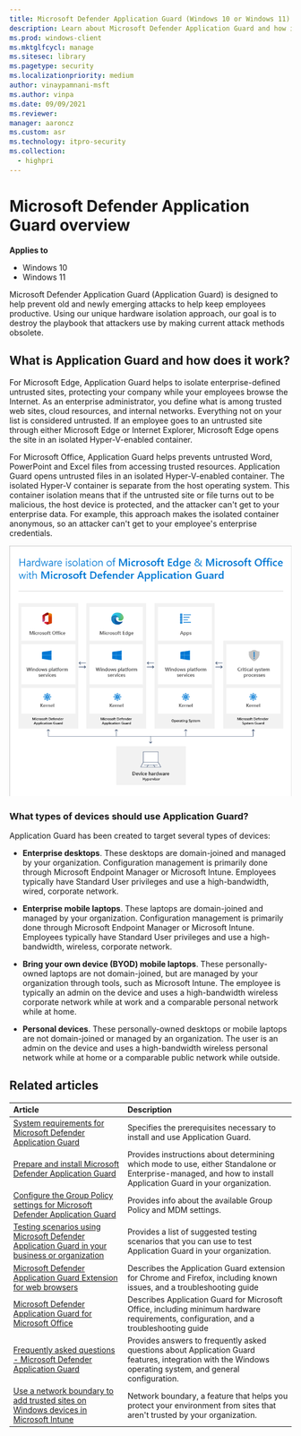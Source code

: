 ```yaml
---
title: Microsoft Defender Application Guard (Windows 10 or Windows 11)
description: Learn about Microsoft Defender Application Guard and how it helps to combat malicious content and malware out on the Internet.
ms.prod: windows-client
ms.mktglfcycl: manage
ms.sitesec: library
ms.pagetype: security
ms.localizationpriority: medium
author: vinaypamnani-msft
ms.author: vinpa
ms.date: 09/09/2021
ms.reviewer: 
manager: aaroncz
ms.custom: asr
ms.technology: itpro-security
ms.collection: 
  - highpri
---
```


# Microsoft Defender Application Guard overview

**Applies to** 

- Windows 10
- Windows 11

Microsoft Defender Application Guard (Application Guard) is designed to help prevent old and newly emerging attacks to help keep employees productive. Using our unique hardware isolation approach, our goal is to destroy the playbook that attackers use by making current attack methods obsolete.

## What is Application Guard and how does it work?

For Microsoft Edge, Application Guard helps to isolate enterprise-defined untrusted sites, protecting your company while your employees browse the Internet. As an enterprise administrator, you define what is among trusted web sites, cloud resources, and internal networks. Everything not on your list is considered untrusted. If an employee goes to an untrusted site through either Microsoft Edge or Internet Explorer, Microsoft Edge opens the site in an isolated Hyper-V-enabled container.

For Microsoft Office, Application Guard helps prevents untrusted Word, PowerPoint and Excel files from accessing trusted resources. Application Guard opens untrusted files in an isolated Hyper-V-enabled container. The isolated Hyper-V container is separate from the host operating system. This container isolation means that if the untrusted site or file turns out to be malicious, the host device is protected, and the attacker can't get to your enterprise data. For example, this approach makes the isolated container anonymous, so an attacker can't get to your employee's enterprise credentials.


![Hardware isolation diagram.](images/appguard-hardware-isolation.png)

### What types of devices should use Application Guard?

Application Guard has been created to target several types of devices:

- **Enterprise desktops**. These desktops are domain-joined and managed by your organization. Configuration management is primarily done through Microsoft Endpoint Manager or Microsoft Intune. Employees typically have Standard User privileges and use a high-bandwidth, wired, corporate network.

- **Enterprise mobile laptops**. These laptops are domain-joined and managed by your organization. Configuration management is primarily done through Microsoft Endpoint Manager or Microsoft Intune. Employees typically have Standard User privileges and use a high-bandwidth, wireless, corporate network.

- **Bring your own device (BYOD) mobile laptops**. These personally-owned laptops are not domain-joined, but are managed by your organization through tools, such as Microsoft Intune. The employee is typically an admin on the device and uses a high-bandwidth wireless corporate network while at work and a comparable personal network while at home.

- **Personal devices**. These personally-owned desktops or mobile laptops are not domain-joined or managed by an organization. The user is an admin on the device and uses a high-bandwidth wireless personal network while at home or a comparable public network while outside.

## Related articles

|Article |Description |
|:------|:------------|
|[System requirements for Microsoft Defender Application Guard](reqs-md-app-guard.md) |Specifies the prerequisites necessary to install and use Application Guard.|
|[Prepare and install Microsoft Defender Application Guard](install-md-app-guard.md) |Provides instructions about determining which mode to use, either Standalone or Enterprise-managed, and how to install Application Guard in your organization.|
|[Configure the Group Policy settings for Microsoft Defender Application Guard](configure-md-app-guard.md) |Provides info about the available Group Policy and MDM settings.|
|[Testing scenarios using Microsoft Defender Application Guard in your business or organization](test-scenarios-md-app-guard.md)|Provides a list of suggested testing scenarios that you can use to test Application Guard in your organization.|
| [Microsoft Defender Application Guard Extension for web browsers](md-app-guard-browser-extension.md) | Describes the Application Guard extension for Chrome and Firefox, including known issues, and a troubleshooting guide |
| [Microsoft Defender Application Guard for Microsoft Office](/microsoft-365/security/office-365-security/install-app-guard) | Describes Application Guard for Microsoft Office, including minimum hardware requirements, configuration, and a troubleshooting guide |
|[Frequently asked questions - Microsoft Defender Application Guard](faq-md-app-guard.yml)|Provides answers to frequently asked questions about Application Guard features, integration with the Windows operating system, and general configuration.|
|[Use a network boundary to add trusted sites on Windows devices in Microsoft Intune](/mem/intune/configuration/network-boundary-windows)|Network boundary, a feature that helps you protect your environment from sites that aren't trusted by your organization.|
